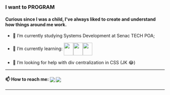 ### I want to PROGRAM
#### Curious since I was a child, I've always liked to create and understand how things around me work.

- 🔭 I’m currently studying Systems Development at Senac TECH POA;
- 📖  I’m currently learning: <img  align="center" width="30" height="40" src="https://cdn.jsdelivr.net/gh/devicons/devicon/icons/css3/css3-plain-wordmark.svg" /><img align="center" width="30" height="40" src="https://cdn.jsdelivr.net/gh/devicons/devicon/icons/html5/html5-plain-wordmark.svg" /><img align="center" width="30" height="40" src="https://cdn.jsdelivr.net/gh/devicons/devicon/icons/javascript/javascript-plain.svg" />


- 🤔 I’m looking for help with div centralization in CSS (JK 😂)
<hr>
<h4> 📫 How to reach me: <a href="mailto:beofrid@gmail.com"><img align="center" src="https://img.shields.io/badge/Gmail-D14836?style=for-the-badge&logo=gmail&logoColor=white"></a>
<a href="https://www.linkedin.com/in/beofrid"><img align="center" src="https://img.shields.io/badge/LinkedIn-0077B5?style=for-the-badge&logo=linkedin&logoColor=white">
</a></h4>
<hr>


